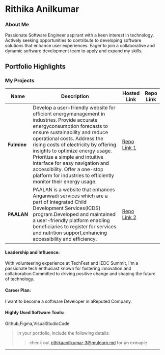 # Rithika Anilkumar 

### About Me

Passionate Software Engineer aspirant with a keen interest in technology. Actively seeking opportunities to 
contribute to developing software solutions that enhance user experiences. Eager to join a collaborative and 
dynamic software development team to apply and expand my skills.
## Portfolio Highlights

### My Projects

| Name                | Description                                                               | Hosted Link                              | Repo Link                                                      |
|---------------------|---------------------------------------------------------------------------|------------------------------------------|----------------------------------------------------------------|
| **Fulmine**  | Develop a user-friendly website for efficient energymanagement in industries. Provide accurate energyconsumption forecasts to ensure sustainability and reduce operational costs. Address the rising costs of electricity by offering insights to optimize energy usage. Prioritize a simple and intuitive interface for easy navigation and accessibility. Offer a one-stop platform for industries to efficiently monitor their energy usage. | [Repo Link 1](https://github.com/Rithika-Anilkumar/MajorProject.git)             |
| **PAALAN**  | PAALAN is a website that enhances Anganwadi services which are a part of Integrated Child Development Services(ICDS) program.Developed and maintained a user-friendly platform enabling beneficiaries to register for services and nutrition support,enhancing accessibility and efficiency.| [Repo Link 2](https://github.com/priyababu07/MiniProject.git)             |

#### Leadership and Influence:

With volunteering experience at TechFest and IEDC Summit, I'm a passionate tech enthusiast known for fostering innovation and collaboration.Committed to driving positive change and shaping the future of technology.



#### Career Plan:

I want to become a software Developer in aReputed Company.




#### Highly Used Software Tools:

Github,Figma,VisualStudioCode



> In your portfolio, include the following details:
>> check out [rithikaanilkumar-3@mulearn.md](./profile/rithikaanilkumar-3@mulearn.md) for an exmaple

---
